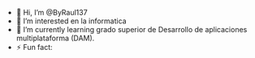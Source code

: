 - 👋 Hi, I’m @ByRaul137
- 👀 I’m interested en la informatica
- 🌱 I’m currently learning grado superior de Desarrollo de aplicaciones multiplataforma (DAM).
- ⚡ Fun fact:

<!---
ByRaul137/ByRaul137 is a ✨ special ✨ repository because its `README.md` (this file) appears on your GitHub profile.
You can click the Preview link to take a look at your changes.
--->
